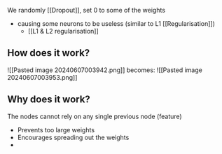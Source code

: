 We randomly [[Dropout]], set 0 to some of the weights
- causing some neurons to be useless (similar to L1 [[Regularisation]]) 
	- [[L1 & L2 regularisation]]
## How does it work?
![[Pasted image 20240607003942.png]]
becomes:
![[Pasted image 20240607003953.png]]
## Why does it work?
The nodes cannot rely on any single previous node (feature)
- Prevents too large weights
- Encourages spreading out the weights
- 